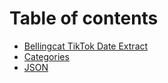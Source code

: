 # Table of contents

* [Bellingcat TikTok Date Extract](README.md)
* [Categories](categories.md)
* [JSON](json.md)
